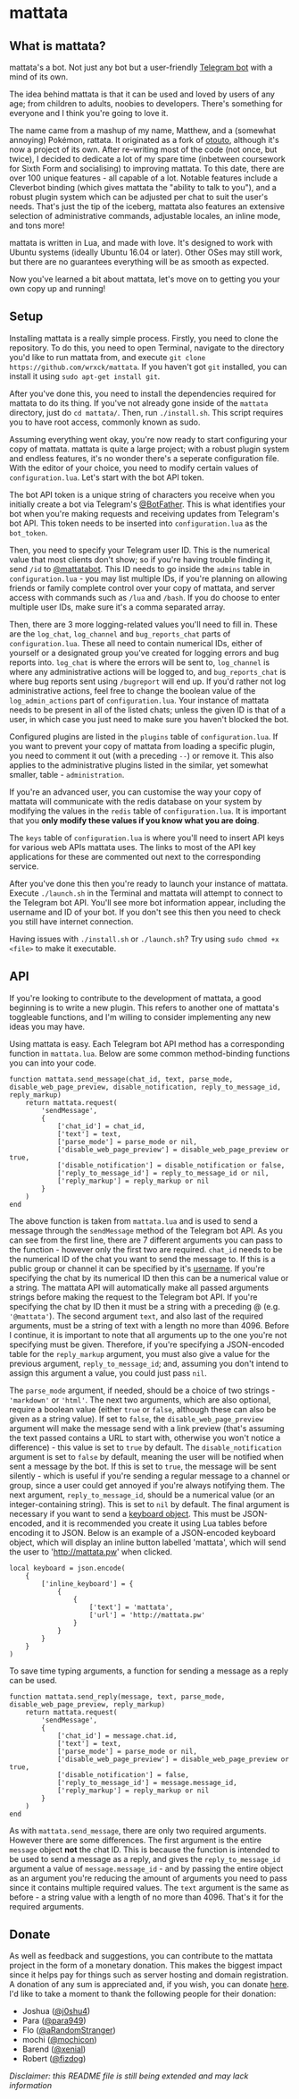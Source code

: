 # mattata

## What is mattata?
mattata's a bot. Not just any bot but a user-friendly [Telegram bot](https://telegram.org/blog/bot-revolution) with a mind of its own.

The idea behind mattata is that it can be used and loved by users of any age; from children to adults, noobies to developers. There's something for everyone and I think you're going to love it.

The name came from a mashup of my name, Matthew, and a (somewhat annoying) Pokémon, rattata. It originated as a fork of [otouto](http://otou.to), although it's now a project of its own. After re-writing most of the code (not once, but twice), I decided to dedicate a lot of my spare time (inbetween coursework for Sixth Form and socialising) to improving mattata. To this date, there are over 100 unique features - all capable of a lot. Notable features include a Cleverbot binding (which gives mattata the "ability to talk to you"), and a robust plugin system which can be adjusted per chat to suit the user's needs. That's just the tip of the iceberg, mattata also features an extensive selection of administrative commands, adjustable locales, an inline mode, and tons more!

mattata is written in Lua, and made with love. It's designed to work with Ubuntu systems (ideally Ubuntu 16.04 or later). Other OSes may still work, but there are no guarantees everything will be as smooth as expected.

Now you've learned a bit about mattata, let's move on to getting you your own copy up and running!

## Setup
Installing mattata is a really simple process. Firstly, you need to clone the repository. To do this, you need to open Terminal, navigate to the directory you'd like to run mattata from, and execute `git clone https://github.com/wrxck/mattata`. If you haven't got `git` installed, you can install it using `sudo apt-get install git`.

After you've done this, you need to install the dependencies required for mattata to do its thing. If you've not already gone inside of the `mattata` directory, just do `cd mattata/`. Then, run `./install.sh`. This script requires you to have root access, commonly known as sudo.

Assuming everything went okay, you're now ready to start configuring your copy of mattata. mattata is quite a large project; with a robust plugin system and endless features, it's no wonder there's a seperate configuration file. With the editor of your choice, you need to modify certain values of `configuration.lua`. Let's start with the bot API token.

The bot API token is a unique string of characters you receive when you initially create a bot via Telegram's [@BotFather](https://t.me/BotFather). This is what identifies your bot when you're making requests and receiving updates from Telegram's bot API. This token needs to be inserted into `configuration.lua` as the `bot_token`.

Then, you need to specify your Telegram user ID. This is the numerical value that most clients don't show; so if you're having trouble finding it, send `/id` to [@mattatabot](https://t.me/mattatabot). This ID needs to go inside the `admins` table in `configuration.lua` - you may list multiple IDs, if you're planning on allowing friends or family complete control over your copy of mattata, and server access with commands such as `/lua` and `/bash`. If you do choose to enter multiple user IDs, make sure it's a comma separated array.

Then, there are 3 more logging-related values you'll need to fill in. These are the `log_chat`, `log_channel` and `bug_reports_chat` parts of `configuration.lua`. These all need to contain numerical IDs, either of yourself or a designated group you've created for logging errors and bug reports into. `log_chat` is where the errors will be sent to, `log_channel` is where any administrative actions will be logged to, and `bug_reports_chat` is where bug reports sent using `/bugreport` will end up. If you'd rather not log administrative actions, feel free to change the boolean value of the `log_admin_actions` part of `configuration.lua`. Your instance of mattata needs to be present in all of the listed chats; unless the given ID is that of a user, in which case you just need to make sure you haven't blocked the bot.

Configured plugins are listed in the `plugins` table of `configuration.lua`. If you want to prevent your copy of mattata from loading a specific plugin, you need to comment it out (with a preceding `--`) or remove it. This also applies to the administrative plugins listed in the similar, yet somewhat smaller, table - `administration`.

If you're an advanced user, you can customise the way your copy of mattata will communicate with the redis database on your system by modifying the values in the `redis` table of `configuration.lua`. It is important that you **only modify these values if you know what you are doing**.

The `keys` table of `configuration.lua` is where you'll need to insert API keys for various web APIs mattata uses. The links to most of the API key applications for these are commented out next to the corresponding service.

After you've done this then you're ready to launch your instance of mattata. Execute `./launch.sh` in the Terminal and mattata will attempt to connect to the Telegram bot API. You'll see more bot information appear, including the username and ID of your bot. If you don't see this then you need to check you still have internet connection.

Having issues with `./install.sh` or `./launch.sh`? Try using `sudo chmod +x <file>` to make it executable.

## API

If you're looking to contribute to the development of mattata, a good beginning is to write a new plugin. This refers to another one of mattata's toggleable functions, and I'm willing to consider implementing any new ideas you may have.

Using mattata is easy. Each Telegram bot API method has a corresponding function in `mattata.lua`. Below are some common method-binding functions you can into your code.

```
function mattata.send_message(chat_id, text, parse_mode, disable_web_page_preview, disable_notification, reply_to_message_id, reply_markup)
    return mattata.request(
        'sendMessage',
        {
            ['chat_id'] = chat_id,
            ['text'] = text,
            ['parse_mode'] = parse_mode or nil,
            ['disable_web_page_preview'] = disable_web_page_preview or true,
            ['disable_notification'] = disable_notification or false,
            ['reply_to_message_id'] = reply_to_message_id or nil,
            ['reply_markup'] = reply_markup or nil
        }
    )
end
```

The above function is taken from `mattata.lua` and is used to send a message through the `sendMessage` method of the Telegram bot API. As you can see from the first line, there are 7 different arguments you can pass to the function - however only the first two are required. `chat_id` needs to be the numerical ID of the chat you want to send the message to. If this is a public group or channel it can be specified by it's [username](https://t.me/username). If you're specifying the chat by its numerical ID then this can be a numerical value or a string. The mattata API will automatically make all passed arguments strings before making the request to the Telegram bot API. If you're specifying the chat by ID then it must be a string with a preceding @ (e.g. `'@mattata'`). The second argument `text`, and also last of the required arguments, must be a string of text with a length no more than 4096. Before I continue, it is important to note that all arguments up to the one you're not specifying must be given. Therefore, if you're specifying a JSON-encoded table for the `reply_markup` argument, you must also give a value for the previous argument, `reply_to_message_id`; and, assuming you don't intend to assign this argument a value, you could just pass `nil`.

The `parse_mode` argument, if needed, should be a choice of two strings - `'markdown'` or `'html'`. The next two arguments, which are also optional, require a boolean value (either `true` or `false`, although these can also be given as a string value). If set to `false`, the `disable_web_page_preview` argument will make the message send with a link preview (that's assuming the text passed contains a URL to start with, otherwise you won't notice a difference) - this value is set to `true` by default. The `disable_notification` argument is set to `false` by default, meaning the user will be notified when sent a message by the bot. If this is set to `true`, the message will be sent silently - which is useful if you're sending a regular message to a channel or group, since a user could get annoyed if you're always notifying them. The next argument, `reply_to_message_id`, should be a numerical value (or an integer-containing string). This is set to `nil` by default. The final argument is necessary if you want to send a [keyboard object](https://core.telegram.org/bots/api#replykeyboardmarkup). This must be JSON-encoded, and it is recommended you create it using Lua tables before encoding it to JSON. Below is an example of a JSON-encoded keyboard object, which will display an inline button labelled 'mattata', which will send the user to 'http://mattata.pw' when clicked.

```
local keyboard = json.encode(
	{
		['inline_keyboard'] = {
			{
				{
					['text'] = 'mattata',
					['url'] = 'http://mattata.pw'
				}
			}
		}
	}
)
```

To save time typing arguments, a function for sending a message as a reply can be used.

```
function mattata.send_reply(message, text, parse_mode, disable_web_page_preview, reply_markup)
    return mattata.request(
        'sendMessage',
        {
            ['chat_id'] = message.chat.id,
            ['text'] = text,
            ['parse_mode'] = parse_mode or nil,
            ['disable_web_page_preview'] = disable_web_page_preview or true,
            ['disable_notification'] = false,
            ['reply_to_message_id'] = message.message_id,
            ['reply_markup'] = reply_markup or nil
        }
    )
end
```

As with `mattata.send_message`, there are only two required arguments. However there are some differences. The first argument is the entire `message` object **not** the chat ID. This is because the function is intended to be used to send a message as a reply, and gives the `reply_to_message_id` argument a value of `message.message_id` - and by passing the entire object as an argument you're reducing the amount of arguments you need to pass since it contains multiple required values. The `text` argument is the same as before - a string value with a length of no more than 4096. That's it for the required arguments.


## Donate
As well as feedback and suggestions, you can contribute to the mattata project in the form of a monetary donation. This makes the biggest impact since it helps pay for things such as server hosting and domain registration. A donation of any sum is appreciated and, if you wish, you can donate [here](https://paypal.me/wrxck). I'd like to take a moment to thank the following people for their donation:
* Joshua ([@j0shu4](https://t.me/j0shu4))
* Para ([@para949](https://t.me/para949))
* Flo ([@aRandomStranger](https://t.me/aRandomStranger))
* mochi ([@mochicon](https://t.me/mochicon))
* Barend ([@xenial](https://t.me/xenial))
* Robert ([@fizdog](https://t.me/fizdog))

*Disclaimer: this README file is still being extended and may lack information*
